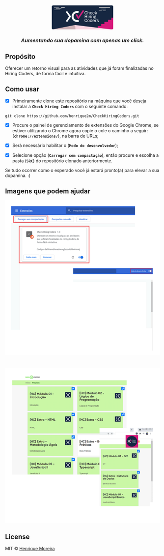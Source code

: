 <p align="center">
    <img src="https://raw.githubusercontent.com/henrique2m/CheckHiringCoders/main/docs/CheckHiringCodersCapa.png" width="200" />
    </br>
    <h3 align="center"> <b><i>Aumentando sua dopamina com apenas um click. </i></b></h1> 
</p>

## Propósito 
Oferecer um  retorno visual para as atividades que já foram finalizadas no Hiring Coders, de forma fácil e intuitiva. 

## Como usar

 - [x] Primeiramente clone este repositório na máquina que você deseja instalar a **`Check Hiring Coders`** com o seguinte comando: 
 ~~~git 
 git clone https://github.com/henrique2m/CheckHiringCoders.git
 ~~~

 - [x] Procure o painel de gerenciamento de extensões do Google Chrome, se estiver utilizando o Chrome agora copie o cole o caminho a seguir: (**`chrome://extensions/`**), na barra de URLs;

 - [x] Será necessário habilitar o  (**`Modo do desenvolvedor`**);

 - [x] Selecione opção (**`Carregar sem compactação`**), então procure e escolha a pasta (**`SRC`**) do repositório clonado anteriormente.

 Se tudo ocorrer como o esperado você já  estará  pronto(a) para elevar a sua dopamina. :)

## Imagens que podem ajudar

![Tela - 1 - Extensões](https://raw.githubusercontent.com/henrique2m/CheckHiringCoders/main/docs/screen1.png)

#

![Tela - 1 - Mockup](https://raw.githubusercontent.com/henrique2m/CheckHiringCoders/main/docs/screen2.png)

## License

MIT © [Henrique Moreira](https://www.linkedin.com/in/henrique-moreira-51699618b/)